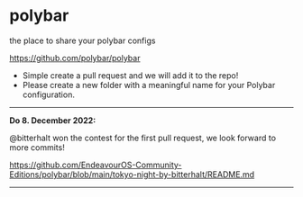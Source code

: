 # polybar
the place to share your polybar configs

https://github.com/polybar/polybar

* Simple create a pull request and we will add it to the repo!
* Please create a new folder with a meaningful name for your Polybar configuration.

---

**Do 8. December 2022:**

@bitterhalt
 won the contest for the first pull request, we look forward to more commits!

https://github.com/EndeavourOS-Community-Editions/polybar/blob/main/tokyo-night-by-bitterhalt/README.md

---
